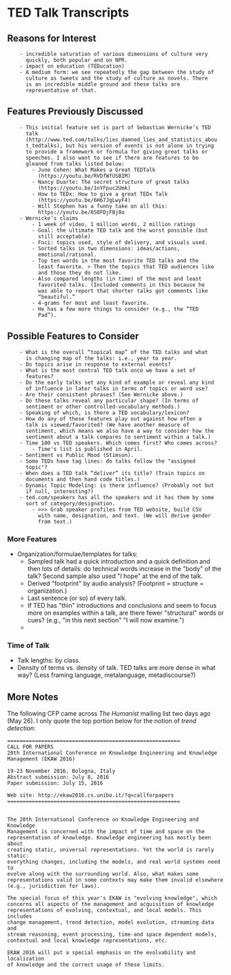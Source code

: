 # TED Talk Transcripts

## Reasons for Interest
        - incredible saturation of various dimensions of culture very
          quickly, both popular and on NPR.
        - impact on education (TEDucation)
        - A medium form: we see repeatedly the gap between the study of
          culture as tweets and the study of culture as novels. There
          is an incredible middle ground and these talks are
          representative of that.
		  
## Features Previously Discussed
        - This initial feature set is part of Sebastian Wernicke’s TED
          talk
          (http://www.ted.com/talks/lies_damned_lies_and_statistics_abou
          t_tedtalks), but his version of events is not alone in trying
          to provide a framework or formula for giving great talks or
          speeches. I also want to see if there are features to be
          gleaned from talks listed below:
            - June Cohen: What Makes a Great TEDTalk
              (https://youtu.be/RVDfWfUSBIM)
            - Nancy Duarte: The secret structure of great talks
              (https://youtu.be/1nYFpuc2Umk)
            - How to TEDx: How to give a great TEDx Talk
              (https://youtu.be/6H67JgLwyF4)
            - Will Stephen has a funny take on all this:
              https://youtu.be/8S0FDjFBj8o
        - Wernicke’s claims
            - 1 week of video, 1 million words, 2 million ratings
            - Goal: the ultimate TED talk and the worst possible (but
              still acceptable)
            - Foci: topics used, style of delivery, and visuals used.
            - Sorted talks in two dimensions: ideas/actions,
              emotional/rational.
            - Top ten words in the most favorite TED talks and the
              least favorite. > Then the topics that TED audiences like
              and those they do not like.
            - Also compared lengths (in time) of the most and least
              favorited talks. (Included comments in this because he
              was able to report that shorter talks got comments like
              “beautiful.”
            - 4-grams for most and least favorite.
            - He has a few more things to consider (e.g., the “TED
              Pad”).
## Possible Features to Consider
        - What is the overall “topical map” of the TED talks and what
          is changing map of the talks: i.e., year to year.
        - Do topics arise in response to external events?
        - What is the most central TED talk once we have a set of
          features?
        - Do the early talks set any kind of example or reveal any kind
          of influence in later talks in terms of topics or word use?
        - Are their consistent phrases? (See Wernicke above.)
        - Do these talks reveal any particular shape? (In terms of
          sentiment or other controlled-vocabulary methods.)
        - Speaking of which, is there a TED vocabulary/lexicon?
        - How do any of these features play out against how often a
          talk is viewed/favorited? (We have another measure of
          sentiment, which means we also have a way to consider how the
          sentiment about a talk compares to sentiment within a talk.)
        - Time 100 vs TED speakers. Which comes first? Who comes across?
            - Time's list is published in April.
        - Sentiment vs Public Mood (Stimson).
        - Some TEDs have tag lines: do talks follow the "assigned
          topic"?
        - When does a TED talk “deliver” its title? (Train topics on
          documents and then hand code titles.)
        - Dynamic Topic Modeling: is there influence? (Probably not but
          if null, interesting?)
        - ted.com/speakers has all the speakers and it has them by some
          sort of category/designation.
            - >>> Grab speaker profiles from TED website, build CSV
              with name, designation, and text. (We will derive gender
              from text.)
              
### More Features

* Organization/formulae/templates for talks:
    - Sampled talk had a quick introduction and a quick definition and then lots of details: do technical words increase in the "body" of the talk? Second sample also used "I hope" at the end of the talk.
    - Derived "footprint" by audio analysis? (Footprint = structure = organization.)
    - Last sentence (or so) of every talk.
    - If TED has "thin" introductions and conclusions and seem to focus more on examples within a talk, are there fewer "structural" words or cues? (e.g., "in this next section" "I will now examine.")
    - 


### Time of Talk

* Talk lengths: by class.
* Density of terms vs. density of talk. TED talks are more dense in what way? (Less framing language, metalanguage, metadiscourse?)
    
              


## More Notes

The following CFP came across _The Humanist_ mailing list two days ago (May 26). I only quote the top portion below for the notion of *trend detection*:

```
========================================================
CALL FOR PAPERS
20th International Conference on Knowledge Engineering and Knowledge
Management (EKAW 2016)

19-23 November 2016, Bologna, Italy
Abstract submission: July 8, 2016
Paper submission: July 15, 2016

Web site: http://ekaw2016.cs.unibo.it/?q=callforpapers
========================================================


The 20th International Conference on Knowledge Engineering and Knowledge
Management is concerned with the impact of time and space on the
representation of knowledge. Knowledge engineering has mostly been about
creating static, universal representations. Yet the world is rarely static:
everything changes, including the models, and real world systems need to
evolve along with the surrounding world. Also, what makes some
representations valid in some contexts may make them invalid elsewhere
(e.g., jurisdiction for laws).

The special focus of this year's EKAW is "evolving knowledge", which
concerns all aspects of the management and acquisition of knowledge
representations of evolving, contextual, and local models. This includes
change management, trend detection, model evolution, streaming data and
stream reasoning, event processing, time-and space dependent models,
contextual and local knowledge representations, etc.

EKAW 2016 will put a special emphasis on the evolvability and localization
of knowledge and the correct usage of these limits.
```